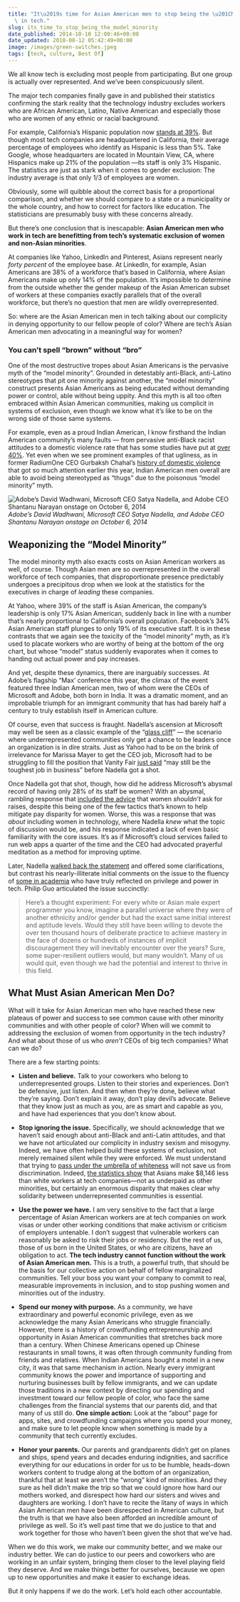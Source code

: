 ```yaml
---
title: "It\u2019s time for Asian American men to stop being the \u201CModel Minority\u201D\
  \ in tech."
slug: its_time_to_stop_being_the_model_minority
date_published: 2014-10-10 12:00:46+00:00
date_updated: 2018-08-12 05:42:49+00:00
image: /images/green-switches.jpeg
tags: [tech, culture, Best Of]
---
```

We all know tech is excluding most people from participating. But one group is actually over represented. And we’ve been conspicuously silent.

The major tech companies finally gave in and published their statistics confirming the stark reality that the technology industry excludes workers who are African American, Latino, Native American and especially those who are women of any ethnic or racial background.

For example, California’s Hispanic population now [stands at 39%](http://www.pewresearch.org/fact-tank/2014/01/24/in-2014-latinos-will-surpass-whites-as-largest-racialethnic-group-in-california/). But though most tech companies are headquartered in California, their average percentage of employees who identify as Hispanic is less than 5%. Take Google, whose headquarters are located in Mountain View, CA, where Hispanics make up 21% of the population —its staff is only 3% Hispanic. The statistics are just as stark when it comes to gender exclusion: The industry average is that only 1/3 of employees are women.

Obviously, some will quibble about the correct basis for a proportional comparison, and whether we should compare to a state or a municipality or the whole country, and how to correct for factors like education. The statisticians are presumably busy with these concerns already.

But there’s one conclusion that is inescapable: **Asian American men who work in tech are benefitting from tech’s systematic exclusion of women and non-Asian minorities**.

At companies like Yahoo, LinkedIn and Pinterest, Asians represent nearly _forty percent_ of the employee base. At LinkedIn, for example, Asian Americans are 38% of a workforce that’s based in California, where Asian Americans make up only 14% of the population. It’s impossible to determine from the outside whether the gender makeup of the Asian American subset of workers at these companies exactly parallels that of the overall workforce, but there’s no question that men are wildly overrepresented.

So: where are the Asian American men in tech talking about our complicity in denying opportunity to our fellow people of color? Where are tech’s Asian American men advocating in a meaningful way for women?

### You can’t spell “brown” without “bro”

One of the most destructive tropes about Asian Americans is the pervasive myth of the “model minority”. Grounded in detestably anti-Black, anti-Latino stereotypes that pit one minority against another, the “model minority” construct presents Asian Americans as being educated without demanding power or control, able without being uppity. And this myth is all too often embraced within Asian American communities, making us complicit in systems of exclusion, even though we know what it’s like to be on the wrong side of those same systems.

For example, even as a proud Indian American, I know firsthand the Indian American community’s many faults — from pervasive anti-Black racist attitudes to a domestic violence rate that has some studies have put at [over 40%](http://www.americanbar.org/groups/domestic_violence/resources/statistics.html#south_asians). Yet even when we see prominent examples of that ugliness, as in former RadiumOne CEO Gurbaksh Chahal’s [history of domestic violence](http://www.newyorker.com/tech/elements/gurbaksh-chahals-ugly-revenge) that got so much attention earlier this year, Indian American men overall are able to avoid being stereotyped as “thugs” due to the poisonous “model minority” myth.

![Adobe’s David Wadhwani, Microsoft CEO Satya Nadella, and Adobe CEO Shantanu Narayan onstage on October 6, 2014](https://cdn.glitch.global/c4e475b2-a54e-47e0-973c-ed0bd1b46262/google-adobe.jpeg?v=1670197418667 "Adobe’s David Wadhwani, Microsoft CEO Satya Nadella, and Adobe CEO Shantanu Narayan onstage on October 6, 2014")
_Adobe’s David Wadhwani, Microsoft CEO Satya Nadella, and Adobe CEO Shantanu Narayan onstage on October 6, 2014_

## Weaponizing the “Model Minority”

The model minority myth also exacts costs on Asian American workers as well, of course. Though Asian men are so overrepresented in the overall workforce of tech companies, that disproportionate presence predictably undergoes a precipitous drop when we look at the statistics for the executives in charge of _leading_ these companies.

At Yahoo, where 39% of the staff is Asian American, the company’s leadership is only 17% Asian American, suddenly back in line with a number that’s nearly proportional to California’s overall population. Facebook’s 34% Asian American staff plunges to only 19% of its executive staff. It is in these contrasts that we again see the toxicity of the “model minority” myth, as it’s used to placate workers who are worthy of being at the bottom of the org chart, but whose “model” status suddenly evaporates when it comes to handing out actual power and pay increases.

And yet, despite these dynamics, there are inarguably successes. At Adobe’s flagship “Max’ conference this year, the climax of the event featured three Indian American men, two of whom were the CEOs of Microsoft and Adobe, both born in India. It was a dramatic moment, and an improbable triumph for an immigrant community that has had barely half a century to truly establish itself in American culture.

Of course, even that success is fraught. Nadella’s ascension at Microsoft may well be seen as a classic example of the “<a href="http://psychology.exeter.ac.uk/research/glasscliff/">glass cliff</a>” — the scenario where underrepresented communities only get a chance to be leaders once an organization is in dire straits. Just as Yahoo had to be on the brink of irrelevance for Marissa Mayer to get the CEO job, Microsoft had to be struggling to fill the position that Vanity Fair <a href="http://www.vanityfair.com/business/2014/11/satya-nadella-bill-gates-steve-ballmer-microsoft">just said</a> “may still be the toughest job in business” before Nadella got a shot.

Once Nadella got that shot, though, how did he address Microsoft’s abysmal record of having only 28% of its staff be women? With an abysmal, rambling response that <a href="http://readwrite.com/2014/10/09/nadella-women-dont-ask-for-raise">included the advice</a> that women _shouldn’t_ ask for raises, despite this being one of the few tactics that’s known to help mitigate pay disparity for women. Worse, this was a response that was _about_ including women in technology, where Nadella _knew_ what the topic of discussion would be, and his response indicated a lack of even basic familiarity with the core issues. It’s as if Microsoft’s cloud services failed to run web apps a quarter of the time and the CEO had advocated prayerful meditation as a method for improving uptime.

Later, Nadella <a href="http://recode.net/2014/10/09/microsoft-ceo-satya-nadella-on-women-gaffe-i-answered-that-question-completely-wrong/">walked back the statement</a> and offered some clarifications, but contrast his nearly-illiterate initial comments on the issue to the fluency of <a href="http://pgbovine.net/tech-privilege.htm">some in academia</a> who have truly reflected on privilege and power in tech. Philip Guo articulated the issue succinctly:

> Here’s a thought experiment: For every white or Asian male expert programmer you know, imagine a parallel universe where they were of another ethnicity and/or gender but had the exact same initial interest and aptitude levels. Would they still have been willing to devote the over ten thousand hours of deliberate practice to achieve mastery in the face of dozens or hundreds of instances of implicit discouragement they will inevitably encounter over the years? Sure, some super-resilient outliers would, but many wouldn’t. Many of us would quit, even though we had the potential and interest to thrive in this field.

## What Must Asian American Men Do?

What will it take for Asian American men who have reached these new plateaus of power and success to see common cause with other minority communities and with other people of color? When will we commit to addressing the exclusion of women from opportunity in the tech industry? And what about those of us who _aren’t_ CEOs of big tech companies? What can we do?

There are a few starting points:

* **Listen and believe.** Talk to your coworkers who belong to underrepresented groups. Listen to their stories and experiences. Don’t be defensive, just listen. And then when they’re done, believe what they’re saying. Don’t explain it away, don’t play devil’s advocate. Believe that they know just as much as you, are as smart and capable as you, and have had experiences that you don’t know about.

* **Stop ignoring the issue.** Specifically, we should acknowledge that we haven’t said enough about anti-Black and anti-Latin attitudes, and that we have not articulated our complicity in industry sexism and misogyny. Indeed, we have often helped build these systems of exclusion, not merely remained silent while they were enforced. We must understand that trying to <a href="http://america.aljazeera.com/opinions/2014/8/asian-americans-racecomplicitymodelminority.html">pass under the umbrella of whiteness</a> will not save us from discrimination. Indeed, <a href="http://www.usatoday.com/story/tech/2014/10/09/high-tech-pay-gap-hispanics-asians-african-americans/16606121/">the statistics show</a> that Asians make $8,146 less than white workers at tech companies—not as underpaid as other minorities, but certainly an enormous disparity that makes clear why solidarity between underrepresented communities is essential.

* **Use the power we have.** I am very sensitive to the fact that a large percentage of Asian American workers are at tech companies on work visas or under other working conditions that make activism or criticism of employers untenable. I don’t suggest that vulnerable workers can reasonably be asked to risk their jobs or residency. But the rest of us, those of us born in the United States, or who are citizens, have an obligation to act. **The tech industry cannot function without the work of Asian American men.** This is a truth, a powerful truth, that should be the basis for our collective action on behalf of fellow marginalized communities. Tell your boss you want your company to commit to real, measurable improvements in inclusion, and to stop pushing women and minorities out of the industry.

* **Spend our money with purpose.** As a community, we have extraordinary and powerful economic privilege, even as we acknowledge the many Asian Americans who struggle financially. However, there is a history of crowdfunding entrepreneurship and opportunity in Asian American communities that stretches back more than a century. When Chinese Americans opened up Chinese restaurants in small towns, it was often through community funding from friends and relatives. When Indian Americans bought a motel in a new city, it was that same mechanism in action. Nearly every immigrant community knows the power and importance of supporting and nurturing businesses built by fellow immigrants, and we can update those traditions in a new context by directing our spending and investment toward our fellow people of color, who face the same challenges from the financial systems that our parents did, and that many of us still do. **One simple action:** Look at the “about” page for apps, sites, and crowdfunding campaigns where you spend your money, and make sure to let people know when something is made by a community that tech currently excludes.

* **Honor your parents.** Our parents and grandparents didn’t get on planes and ships, spend years and decades enduring indignities, and sacrifice everything for our educations in order for us to be humble, heads-down workers content to trudge along at the bottom of an organization, thankful that at least we aren’t the “wrong” kind of minorities. And they sure as hell didn’t make the trip so that we could ignore how hard our mothers worked, and disrespect how hard our sisters and wives and daughters are working. I don’t have to recite the litany of ways in which Asian American men have been disrespected in American culture, but the truth is that we have also been afforded an incredible amount of privilege as well. So it’s well past time that we do justice to that and work together for those who haven’t been given the shot that we’ve had.

When we do this work, we make our community better, and we make our industry better. We can do justice to our peers and coworkers who are working in an unfair system, bringing them closer to the level playing field they deserve. And we make things better for ourselves, because we open up to new opportunities and make it easier to exchange ideas.

But it only happens if we do the work. Let’s hold each other accountable.
